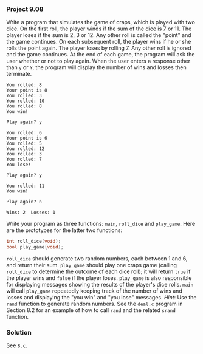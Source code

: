 ### Project 9.08
Write a program that simulates the game of craps, which is played with two dice.
On the first roll, the player winds if the sum of the dice is 7 or 11. The
player loses if the sum is 2, 3 or 12. Any other roll is called the "point" and
the game continues. On each subsequent roll, the player wins if he or she rolls
the point again. The player loses by rolling 7. Any other roll is ignored and
the game continues. At the end of each game, the program will ask the user
whether or not to play again. When the user enters a response other than `y` or
`Y`, the program will display the number of wins and losses then terminate.

```
You rolled: 8
Your point is 8
You rolled: 3
You rolled: 10
You rolled: 8
You win!

Play again? y

You rolled: 6
Your point is 6
You rolled: 5
You rolled: 12
You rolled: 3
You rolled: 7
You lose!

Play again? y

You rolled: 11
You win!

Play again? n

Wins: 2  Losses: 1
```

Write your program as three functions: `main`, `roll_dice` and `play_game`. Here
are the prototypes for the latter two functions:

```c
int roll_dice(void);
bool play_game{void);
```

`roll_dice` should generate two random numbers, each between 1 and 6, and return
their sum. `play_game` should play one craps game (calling `roll_dice` to
determine the outcome of each dice roll); it will return `true` if the player
wins and `false` if the player loses. `play_game` is also responsible for
displaying messages showing the results of the player's dice rolls. `main` will
call `play_game` repeatedly keeping track of the number of wins and losses and
displaying the "you win" and "you lose" messages. *Hint*: Use the `rand`
function to generate random numbers. See the `deal.c` program in Section 8.2 for
an example of how to call `rand` and the related `srand` function.

### Solution
See `8.c`.
